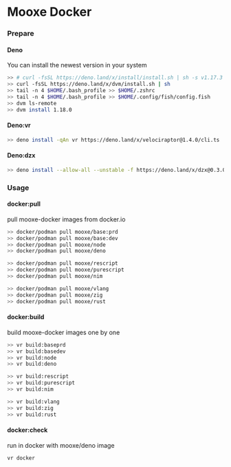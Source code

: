 # Mooxe Docker

### Prepare

#### Deno

You can install the newest version in your system

```bash
>> # curl -fsSL https://deno.land/x/install/install.sh | sh -s v1.17.3
>> curl -fsSL https://deno.land/x/dvm/install.sh | sh
>> tail -n 4 $HOME/.bash_profile >> $HOME/.zshrc
>> tail -n 4 $HOME/.bash_profile >> $HOME/.config/fish/config.fish
>> dvm ls-remote
>> dvm install 1.18.0
```

#### Deno:vr

```bash
>> deno install -qAn vr https://deno.land/x/velociraptor@1.4.0/cli.ts
```

#### Deno:dzx

```bash
>> deno install --allow-all --unstable -f https://deno.land/x/dzx@0.3.0/dzx.ts
```

### Usage

#### docker:pull

pull mooxe-docker images from docker.io

```bash
>> docker/podman pull mooxe/base:prd
>> docker/podman pull mooxe/base:dev
>> docker/podman pull mooxe/node
>> docker/podman pull mooxe/deno

>> docker/podman pull mooxe/rescript
>> docker/podman pull mooxe/purescript
>> docker/podman pull mooxe/nim

>> docker/podman pull mooxe/vlang
>> docker/podman pull mooxe/zig
>> docker/podman pull mooxe/rust
```

#### docker:build

build mooxe-docker images one by one

```bash
>> vr build:baseprd
>> vr build:basedev
>> vr build:node
>> vr build:deno

>> vr build:rescript
>> vr build:purescript
>> vr build:nim

>> vr build:vlang
>> vr build:zig
>> vr build:rust
```

#### docker:check

run in docker with mooxe/deno image

```bash
vr docker
```
